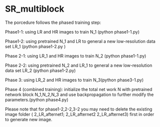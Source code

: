 # SR_multiblock


The porcedure follows the phased training step:

Phase1-1: using LR and HR images to train N_1 (python phase1-1.py)

Phase1-2: using pretrained N_1 and LR to general a new low-resolution data set LR_1 (python phase1-2.py )

Phase 2-1: using LR_1 and HR images to train N_2 (python phase1-1.py)

Phase 2-2: using pretrained N_2 and LR_1 to general a new low-resolution data set LR_2 (python phase1-2.py)

Phase 3: using LR_2 and HR images to train N_3(python phase3-1.py)

Phase 4 (combined training): initialize the total net work N with pretrained network block 
N_1,N_2,N_3 and use backpropagation to further modify the parameters.(python phase4.py)


Please note that for phase1-2,2-2,3-2 you may need to delete the existing image folder ( 2_LR_afternet1; 2_LR_afternet2 2_LR_afternet3) first in order to generate new image.
